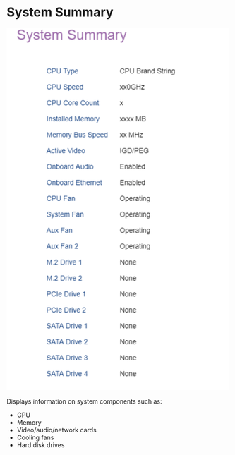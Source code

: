 # System Summary #

![](./img/systemsummary.png)

Displays information on system components such as:
 - CPU
 - Memory
 - Video/audio/network cards
 - Cooling fans
 - Hard disk drives